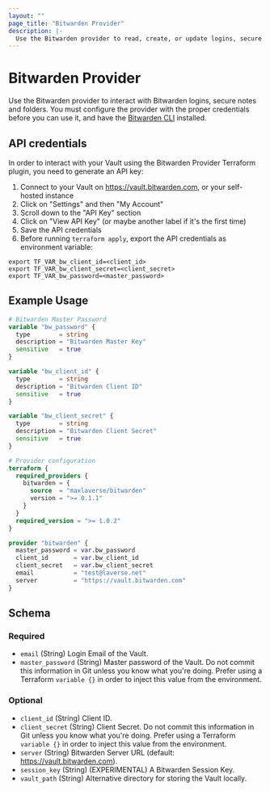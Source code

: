 ```yaml
---
layout: ""
page_title: "Bitwarden Provider"
description: |-
  Use the Bitwarden provider to read, create, or update logins, secure notes and folders in your Bitwarden Vaults.
---
```


# Bitwarden Provider

Use the Bitwarden provider to interact with Bitwarden logins, secure notes and folders.
You must configure the provider with the proper credentials before you can use it, and have the [Bitwarden CLI] installed.

## API credentials
In order to interact with your Vault using the Bitwarden Provider Terraform plugin, you need to generate an API key:
1. Connect to your Vault on https://vault.bitwarden.com, or your self-hosted instance
2. Click on "Settings" and then "My Account"
3. Scroll down to the "API Key" section
4. Click on "View API Key" (or maybe another label if it's the first time)
5. Save the API credentials
6. Before running `terraform apply`, export the API credentials as environment variable:

```console
export TF_VAR_bw_client_id=<client_id>
export TF_VAR_bw_client_secret=<client_secret>
export TF_VAR_bw_password=<master_password>
```

## Example Usage

```terraform
# Bitwarden Master Password
variable "bw_password" {
  type        = string
  description = "Bitwarden Master Key"
  sensitive   = true
}

variable "bw_client_id" {
  type        = string
  description = "Bitwarden Client ID"
  sensitive   = true
}

variable "bw_client_secret" {
  type        = string
  description = "Bitwarden Client Secret"
  sensitive   = true
}
```

```terraform
# Provider configuration
terraform {
  required_providers {
    bitwarden = {
      source  = "maxlaverse/bitwarden"
      version = ">= 0.1.1"
    }
  }
  required_version = ">= 1.0.2"
}

provider "bitwarden" {
  master_password = var.bw_password
  client_id       = var.bw_client_id
  client_secret   = var.bw_client_secret
  email           = "test@laverse.net"
  server          = "https://vault.bitwarden.com"
}
```

<!-- schema generated by tfplugindocs -->
## Schema

### Required

- `email` (String) Login Email of the Vault.
- `master_password` (String) Master password of the Vault. Do not commit this information in Git unless you know what you're doing. Prefer using a Terraform `variable {}` in order to inject this value from the environment.

### Optional

- `client_id` (String) Client ID.
- `client_secret` (String) Client Secret. Do not commit this information in Git unless you know what you're doing. Prefer using a Terraform `variable {}` in order to inject this value from the environment.
- `server` (String) Bitwarden Server URL (default: https://vault.bitwarden.com).
- `session_key` (String) (EXPERIMENTAL) A Bitwarden Session Key.
- `vault_path` (String) Alternative directory for storing the Vault locally.

[Bitwarden]: https://bitwarden.com/help/article/managing-items/
[Bitwarden CLI]: https://bitwarden.com/help/article/cli/#download-and-install
